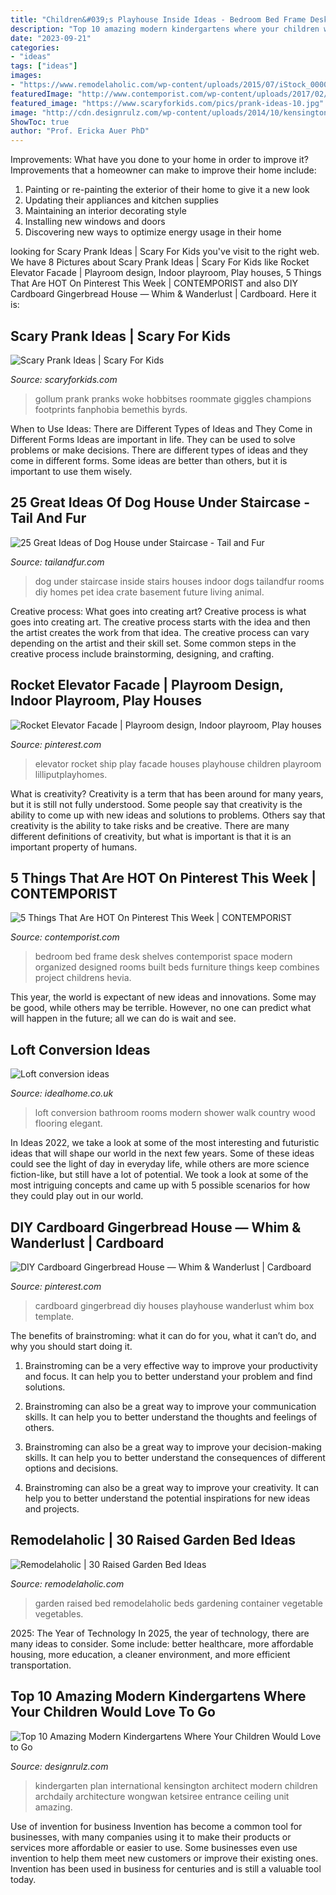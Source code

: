 ```yaml
---
title: "Children&#039;s Playhouse Inside Ideas - Bedroom Bed Frame Desk Shelves Contemporist Space Modern Organized Designed Rooms Built Beds Furniture Things Keep Combines Project Childrens Hevia"
description: "Top 10 amazing modern kindergartens where your children would love to go"
date: "2023-09-21"
categories:
- "ideas"
tags: ["ideas"]
images:
- "https://www.remodelaholic.com/wp-content/uploads/2015/07/iStock_000066136709_Large.jpg"
featuredImage: "http://www.contemporist.com/wp-content/uploads/2017/02/small-kids-bedroom-desk-shelf-bed-260217-1055-03-800x1417.jpg"
featured_image: "https://www.scaryforkids.com/pics/prank-ideas-10.jpg"
image: "http://cdn.designrulz.com/wp-content/uploads/2014/10/kensington-international-kindergarten-plan-architect-3.jpg"
ShowToc: true
author: "Prof. Ericka Auer PhD"
---
```



Improvements: What have you done to your home in order to improve it?
Improvements that a homeowner can make to improve their home include: 
1. Painting or re-painting the exterior of their home to give it a new look 
2. Updating their appliances and kitchen supplies 
3. Maintaining an interior decorating style 
4. Installing new windows and doors 
5. Discovering new ways to optimize energy usage in their home 

	

		
looking for Scary Prank Ideas | Scary For Kids you've visit to the right web. We have 8 Pictures about Scary Prank Ideas | Scary For Kids like Rocket Elevator Facade | Playroom design, Indoor playroom, Play houses, 5 Things That Are HOT On Pinterest This Week | CONTEMPORIST and also DIY Cardboard Gingerbread House — Whim &amp; Wanderlust | Cardboard. Here it is:
		
    
## Scary Prank Ideas | Scary For Kids

<img loading=lazy src="https://www.scaryforkids.com/pics/prank-ideas-10.jpg" onerror="this.onerror=null;this.src='https://tse4.mm.bing.net/th?id=OIP.kAk93nm-FJrRRpAYeZUWegHaJ4&amp;pid=15.1';" alt="Scary Prank Ideas | Scary For Kids">

_Source: scaryforkids.com_

>gollum prank pranks woke hobbitses roommate giggles champions footprints fanphobia bemethis byrds. 

	

When to Use Ideas: There are Different Types of Ideas and They Come in Different Forms
Ideas are important in life. They can be used to solve problems or make decisions. There are different types of ideas and they come in different forms. Some ideas are better than others, but it is important to use them wisely.

    
## 25 Great Ideas Of Dog House Under Staircase - Tail And Fur

<img loading=lazy src="https://tailandfur.com/wp-content/uploads/2016/03/Great-Ideas-of-Dog-House-Under-Staircase-5.jpg" onerror="this.onerror=null;this.src='https://tse2.mm.bing.net/th?id=OIP.l_71Xhx9szm7BnBXmHOkxgHaJ4&amp;pid=15.1';" alt="25 Great Ideas of Dog House under Staircase - Tail and Fur">

_Source: tailandfur.com_

>dog under staircase inside stairs houses indoor dogs tailandfur rooms diy homes pet idea crate basement future living animal. 

	

Creative process: What goes into creating art?
Creative process is what goes into creating art. The creative process starts with the idea and then the artist creates the work from that idea. The creative process can vary depending on the artist and their skill set. Some common steps in the creative process include brainstorming, designing, and crafting.

    
## Rocket Elevator Facade | Playroom Design, Indoor Playroom, Play Houses

<img loading=lazy src="https://i.pinimg.com/736x/3b/53/de/3b53de35cd5291535d803b673768691e.jpg" onerror="this.onerror=null;this.src='https://tse2.mm.bing.net/th?id=OIP.zBb1Cax6HOH2A6aV9pEaWAHaLH&amp;pid=15.1';" alt="Rocket Elevator Facade | Playroom design, Indoor playroom, Play houses">

_Source: pinterest.com_

>elevator rocket ship play facade houses playhouse children playroom lilliputplayhomes. 

	

What is creativity?
Creativity is a term that has been around for many years, but it is still not fully understood. Some people say that creativity is the ability to come up with new ideas and solutions to problems. Others say that creativity is the ability to take risks and be creative. There are many different definitions of creativity, but what is important is that it is an important property of humans.

    
## 5 Things That Are HOT On Pinterest This Week | CONTEMPORIST

<img loading=lazy src="http://www.contemporist.com/wp-content/uploads/2017/02/small-kids-bedroom-desk-shelf-bed-260217-1055-03-800x1417.jpg" onerror="this.onerror=null;this.src='https://tse3.mm.bing.net/th?id=OIP.AeLQWfCN8nmL57_ONESEQQHaNH&amp;pid=15.1';" alt="5 Things That Are HOT On Pinterest This Week | CONTEMPORIST">

_Source: contemporist.com_

>bedroom bed frame desk shelves contemporist space modern organized designed rooms built beds furniture things keep combines project childrens hevia. 

	

This year, the world is expectant of new ideas and innovations. Some may be good, while others may be terrible. However, no one can predict what will happen in the future; all we can do is wait and see.

    
## Loft Conversion Ideas

<img loading=lazy src="http://ksassets.timeincuk.net/wp/uploads/sites/56/2016/12/loft-1920x1281.jpg" onerror="this.onerror=null;this.src='https://tse1.mm.bing.net/th?id=OIP.ukJMJ2LHlVwqhK_A2pN39gHaE8&amp;pid=15.1';" alt="Loft conversion ideas">

_Source: idealhome.co.uk_

>loft conversion bathroom rooms modern shower walk country wood flooring elegant. 

	

In Ideas 2022, we take a look at some of the most interesting and futuristic ideas that will shape our world in the next few years. Some of these ideas could see the light of day in everyday life, while others are more science fiction-like, but still have a lot of potential. We took a look at some of the most intriguing concepts and came up with 5 possible scenarios for how they could play out in our world.

    
## DIY Cardboard Gingerbread House — Whim &amp; Wanderlust | Cardboard

<img loading=lazy src="https://i.pinimg.com/736x/fe/da/6a/feda6a3bbda60f6553462db172d3757f.jpg" onerror="this.onerror=null;this.src='https://tse1.mm.bing.net/th?id=OIP.9c5LZ5zlRT7lF1Np-dPpCgHaJ3&amp;pid=15.1';" alt="DIY Cardboard Gingerbread House — Whim &amp; Wanderlust | Cardboard">

_Source: pinterest.com_

>cardboard gingerbread diy houses playhouse wanderlust whim box template. 

	

The benefits of brainstroming: what it can do for you, what it can’t do, and why you should start doing it.
1. Brainstroming can be a very effective way to improve your productivity and focus. It can help you to better understand your problem and find solutions.
2. Brainstroming can also be a great way to improve your communication skills. It can help you to better understand the thoughts and feelings of others.

3. Brainstroming can also be a great way to improve your decision-making skills. It can help you to better understand the consequences of different options and decisions.

4. Brainstroming can also be a great way to improve your creativity. It can help you to better understand the potential inspirations for new ideas and projects.

    
## Remodelaholic | 30 Raised Garden Bed Ideas

<img loading=lazy src="https://www.remodelaholic.com/wp-content/uploads/2015/07/iStock_000066136709_Large.jpg" onerror="this.onerror=null;this.src='https://tse4.mm.bing.net/th?id=OIP.CS1QrWmFj0sj9efagq_9twHaLG&amp;pid=15.1';" alt="Remodelaholic | 30 Raised Garden Bed Ideas">

_Source: remodelaholic.com_

>garden raised bed remodelaholic beds gardening container vegetable vegetables. 

	

2025: The Year of Technology
In 2025, the year of technology, there are many ideas to consider. Some include: better healthcare, more affordable housing, more education, a cleaner environment, and more efficient transportation.

    
## Top 10 Amazing Modern Kindergartens Where Your Children Would Love To Go

<img loading=lazy src="http://cdn.designrulz.com/wp-content/uploads/2014/10/kensington-international-kindergarten-plan-architect-3.jpg" onerror="this.onerror=null;this.src='https://tse3.mm.bing.net/th?id=OIP.vTGpa7QDzQ33VbWjEn_b9gHaLH&amp;pid=15.1';" alt="Top 10 Amazing Modern Kindergartens Where Your Children Would Love to Go">

_Source: designrulz.com_

>kindergarten plan international kensington architect modern children archdaily architecture wongwan ketsiree entrance ceiling unit amazing. 

	

Use of invention for business
Invention has become a common tool for businesses, with many companies using it to make their products or services more affordable or easier to use. Some businesses even use invention to help them meet new customers or improve their existing ones. Invention has been used in business for centuries and is still a valuable tool today.

